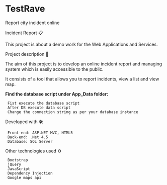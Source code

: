 # TestRave
Report city incident online

Incident Report 📋

This project is about a demo work for the Web Applications and Services.

Project description 📄

The aim of this project is to develop an online incident report and managing system which is easily accessible to the public.

It consists of a tool that allows you to report incidents, view a list and view map.

**Find the database script under App_Data folder:**

     Fist execute the database script
     After DB execute data script
     Change the connection string as per your database instance

Developed with 🛠️

     Front-end: ASP.NET MVC, HTML5
     Back-end: .Net 4.5
     Database: SQL Server

Other technologies used ⚙️

     Bootstrap
     jQuery
     JavaScript
     Dependency Injection
     Google maps api

